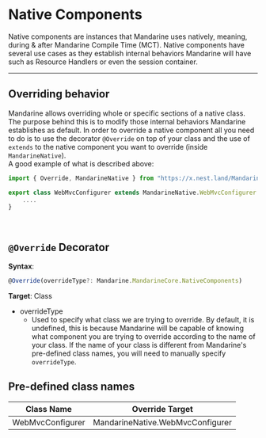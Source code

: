 # Native Components
Native components are instances that Mandarine uses natively, meaning, during & after Mandarine Compile Time (MCT). Native components have several use cases as they establish internal behaviors Mandarine will have such as Resource Handlers or even the session container.

------

## Overriding behavior
Mandarine allows overriding whole or specific sections of a native class. The purpose behind this is to modify those internal behaviors Mandarine establishes as default. In order to override a native component all you need to do is to use the decorator `@Override` on top of your class and the use of `extends` to the native component you want to override (inside `MandarineNative`).  
A good example of what is described above:
```typescript
import { Override, MandarineNative } from "https://x.nest.land/MandarineTS@1.5.0/mod.ts";

export class WebMvcConfigurer extends MandarineNative.WebMvcConfigurer {
    ....
}
```

<br>

## `@Override` Decorator

**Syntax**:
```typescript
@Override(overrideType?: Mandarine.MandarineCore.NativeComponents)
```
**Target**: Class

- overrideType
    - Used to specify what class we are trying to override. By default, it is undefined, this is because Mandarine will be capable of knowing what component you are trying to override according to the name of your class. If the name of your class is different from Mandarine's pre-defined class names, you will need to manually specify `overrideType`.

## Pre-defined class names

| Class Name | Override Target |
| ---------- | --------------- |
| WebMvcConfigurer | MandarineNative.WebMvcConfigurer |